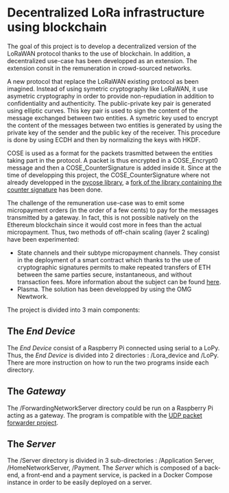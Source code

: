 # Decentralized LoRa infrastructure using blockchain

The goal of this project is to develop a decentralized version of the LoRaWAN protocol thanks to the use of blockchain. In addition, a decentralized use-case has been developped as an extension. The extension consit in the remuneration in crowd-sourced networks.

A new protocol that replace the LoRaWAN existing protocol as been imagined. Instead of using symetric cryptography like LoRaWAN, it use asymetric cryptography in order to provide non-repudiation in addition to confidentiality and authenticity. The public-private key pair is generated using elliptic curves. This key pair is used to sign the content of the message exchanged between two entities. A symetric key used to encrypt the content of the messages between two entities is generated by using the private key of the sender and the public key of the receiver. This procedure is done by using ECDH and then by normalizing the keys with HKDF.

COSE is used as a format for the packets trasmitted between the entities taking part in the protocol. A packet is thus encrypted in a COSE_Encrypt0 message and then a COSE_CounterSignature is added inside it. Since at the time of developping this project, the  COSE_CounterSignature where not already developped in the [pycose library](https://github.com/TimothyClaeys/pycose), a [fork of the library containing the counter signature](https://github.com/inefix/pycose) has been done.

The challenge of the remuneration use-case was to emit some micropayment orders (in the order of a few cents) to pay for the messages transmitted by a gateway. In fact, this is not possible natively on the Ethereum blockchain since it would cost more in fees than the actual micropayment. Thus, two methods of off-chain scaling (layer 2 scaling) have been experimented:
* State channels and their subtype micropayment channels. They consist in the deployment of a smart contract which thanks to the use of cryptographic signatures permits to make repeated transfers of ETH between the same parties secure, instantaneous, and without transaction fees. More information about the subject can be found [here](https://docs.soliditylang.org/en/v0.5.3/solidity-by-example.html).
* Plasma. The solution has been developped by using the OMG Newtwork.

The project is divided into 3 main components:

## The _End Device_

The _End Device_ consist of a Raspberry Pi connected using serial to a LoPy. Thus, the _End Device_ is divided into 2 directories : /Lora_device and /LoPy. There are more instruction on how to run the two programs inside each directory.


## The _Gateway_

The /ForwardingNetworkServer directory could be run on a Raspberry Pi acting as a gateway. The program is compatible with the [UDP packet forwarder project](https://github.com/Lora-net/packet_forwarder).


## The _Server_

The /Server directory is divided in 3 sub-directories : /Application Server, /HomeNetworkServer, /Payment. The _Server_ which is composed of a back-end, a front-end and a payment service, is packed in a Docker Compose instance in order to be easily deployed on a server.
